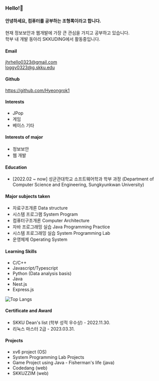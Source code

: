 ### Hello!👋

#### 안녕하세요, 컴퓨터를 공부하는 조형록이라고 합니다.

현재 정보보안과 웹개발에 가장 큰 관심을 가지고 공부하고 있습니다. <br>
학부 내 개발 동아리 SKKUDING에서 활동중입니다. <br>

#### Email
jhrhello0323@gmail.com <br>
loggy0323@g.skku.edu <br>

#### Github
 https://github.com/Hyeongrok1 

#### Interests
* JPop
* 게임
* 베이스 기타

#### Interests of major
* 정보보안
* 웹 개발

#### Education
* [2022.02 ~ now] 성균관대학교 소프트웨어학과 학부 과정 (Department of Computer Science and Engineering, Sungkyunkwan University)

#### Major subjects taken
* 자료구조개론 Data structure 
* 시스템 프로그램 System Program 
* 컴퓨터구조개론 Computer Architecture 
* 자바 프로그래밍 실습 Java Programming Practice 
* 시스템 프로그래밍 실습 System Programming Lab 
* 운영체제 Operating System 

#### Learning Skills
* C/C++
* Javascript/Typescript
* Python (Data analysis basis)
* Java
* Nest.js
* Express.js 

![Top Langs](https://github-readme-stats.vercel.app/api/top-langs/?username=Hyeongrok1&layout=compact&theme=Demo)

#### Certificate and Award
* SKKU Dean's list (학부 성적 우수상) - 2022.11.30.
* 리눅스 마스터 2급 - 2023.03.31.


#### Projects
* xv6 project (OS)
* System Programming Lab Projects 
* Game Project using Java - Fisherman's life (java)
* Codedang (web)
* SKKUZZIM (web)


